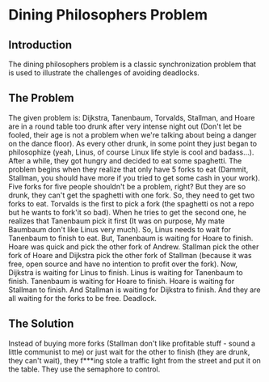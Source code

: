 # Dining Philosophers Problem

## Introduction

The dining philosophers problem is a classic synchronization problem that is used to illustrate the challenges of avoiding deadlocks.

## The Problem

The given problem is: Dijkstra, Tanenbaum, Torvalds, Stallman, and Hoare are in a round table too drunk after very intense night out (Don't let be fooled, their age is not a problem when we're talking about being a danger on the dance floor). As every other drunk, in some point they just began to philosophize (yeah, Linus, of course Linux life style is cool and badass...). After a while, they got hungry and decided to eat some spaghetti. The problem begins when they realize that only have 5 forks to eat (Dammit, Stallman, you should have more if you tried to get some cash in your work). Five forks for five people shouldn't be a problem, right? But they are so drunk, they can't get the spaghetti with one fork. So, they need to get two forks to eat. Torvalds is the first to pick a fork (the spaghetti os not a repo but he wants to fork'it so bad). When he tries to get the second one, he realizes that Tanenbaum pick it first (It was on purpose, My mate Baumbaum don't like Linus very much). So, Linus needs to wait for Tanenbaum to finish to eat. But, Tanenbaum is waiting for Hoare to finish. Hoare was quick and pick the other fork of Andrew. Stallman pick the other fork of Hoare and Dijkstra pick the other fork of Stallman (because it was free, open source and have no intention to profit over the fork). Now, Dijkstra is waiting for Linus to finish. Linus is waiting for Tanenbaum to finish. Tanenbaum is waiting for Hoare to finish. Hoare is waiting for Stallman to finish. And Stallman is waiting for Dijkstra to finish. And they are all waiting for the forks to be free. Deadlock.

## The Solution

Instead of buying more forks (Stallman don't like profitable stuff - sound a little communist to me) or just wait for the other to finish (they are drunk, they can't wait), they f\*\*\*ing stole a traffic light from the street and put it on the table. They use the semaphore to control.
